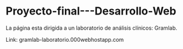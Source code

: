 # Proyecto-final---Desarrollo-Web
La página esta dirigida a un laboratorio de análisis clínicos: Gramlab. 

Link: gramlab-laboratorio.000webhostapp.com


